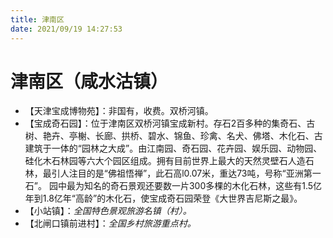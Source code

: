 ```yaml
---
title: 津南区  
date: 2021/09/19 14:27:53  
---
```

  
# 津南区（咸水沽镇）  
* 【天津宝成博物苑】：非国有，收费。双桥河镇。  
* 【宝成奇石园】：位于津南区双桥河镇宝成新村。存石2百多种的集奇石、古树、艳卉、亭榭、长廊、拱桥、碧水、锦鱼、珍禽、名犬、佛塔、木化石、古建筑于一体的“园林之大成”。由江南园、奇石园、花卉园、娱乐园、动物园、硅化木石林园等六大个园区组成。拥有目前世界上最大的天然灵壁石人造石林，最引人注目的是“佛祖悟禅”，此石高l0.07米，重达73吨，号称“亚洲第一石”。 园中最为知名的奇石景观还要数一片300多棵的木化石林，这些有1.5亿年到1.8亿年“高龄”的木化石，使宝成奇石园荣登《大世界吉尼斯之最》。  
* 【小站镇】：*全国特色景观旅游名镇（村）。*  
* 【北闸口镇前进村】：*全国乡村旅游重点村。*  